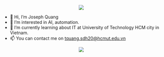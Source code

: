 <p align="center"> <img src="https://user-images.githubusercontent.com/87520683/140709515-0d09d8f6-5d22-45d1-bca4-18feaee61f2b.png"> </p>

- 👋 Hi, I’m Joseph Quang
- 👀 I’m interested in AI, automation.
- 🌱 I’m currently learning about IT at University of Technology HCM city in Vietnam.
- 📫 You can contact me on tquang.sdh20@hcmut.edu.vn

<!--- 💞️ I’m looking to collaborate on ...

tquangsdh20/tquangsdh20 is a ✨ special ✨ repository because its `README.md` (this file) appears on your GitHub profile.
You can click the Preview link to take a look at your changes.
 --->
 
 <p align="center"> 
  <img src="https://user-images.githubusercontent.com/87520683/140709650-03c175f4-faa4-484a-b7fa-db7dc65632b9.png">
</p>

